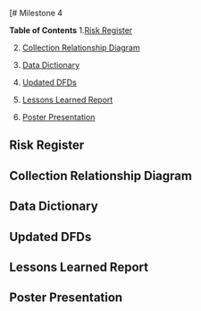 
[# Milestone 4

**Table of Contents**
1.[Risk Register](risk-registers)

2. [Collection Relationship Diagram](#collection-relationship-diagram)
   
3. [Data Dictionary](#data-dictionary)
  
4. [Updated DFDs](#updated-dfds)

5. [Lessons Learned Report](#lessons-learned-report)

6. [Poster Presentation](#poster_presentation)


## Risk Register


## Collection Relationship Diagram



## Data Dictionary

 


## Updated DFDs


## Lessons Learned Report


## Poster Presentation



